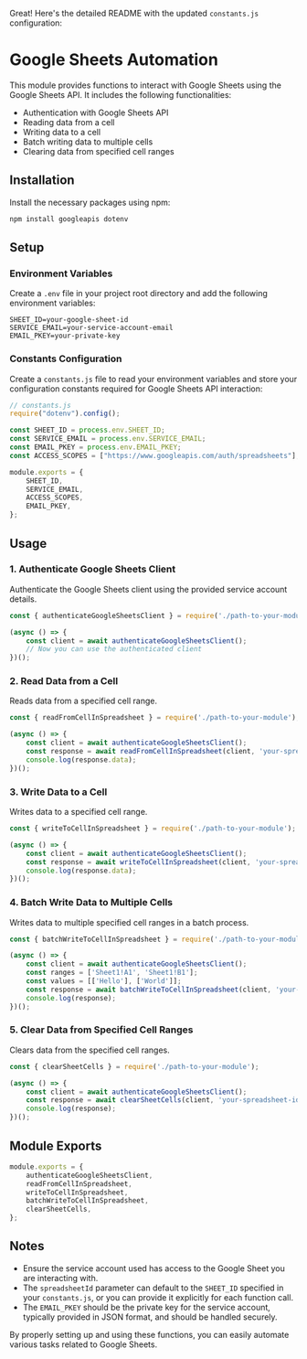 Great! Here's the detailed README with the updated `constants.js` configuration:

# Google Sheets Automation

This module provides functions to interact with Google Sheets using the Google Sheets API. It includes the following functionalities:
- Authentication with Google Sheets API
- Reading data from a cell
- Writing data to a cell
- Batch writing data to multiple cells
- Clearing data from specified cell ranges

## Installation

Install the necessary packages using npm:

```bash
npm install googleapis dotenv
```

## Setup

### Environment Variables

Create a `.env` file in your project root directory and add the following environment variables:

```plaintext
SHEET_ID=your-google-sheet-id
SERVICE_EMAIL=your-service-account-email
EMAIL_PKEY=your-private-key
```

### Constants Configuration

Create a `constants.js` file to read your environment variables and store your configuration constants required for Google Sheets API interaction:

```javascript
// constants.js
require("dotenv").config();

const SHEET_ID = process.env.SHEET_ID;
const SERVICE_EMAIL = process.env.SERVICE_EMAIL;
const EMAIL_PKEY = process.env.EMAIL_PKEY;
const ACCESS_SCOPES = ["https://www.googleapis.com/auth/spreadsheets"];

module.exports = {
    SHEET_ID,
    SERVICE_EMAIL,
    ACCESS_SCOPES,
    EMAIL_PKEY,
};
```

## Usage

### 1. Authenticate Google Sheets Client

Authenticate the Google Sheets client using the provided service account details.

```javascript
const { authenticateGoogleSheetsClient } = require('./path-to-your-module');

(async () => {
    const client = await authenticateGoogleSheetsClient();
    // Now you can use the authenticated client
})();
```

### 2. Read Data from a Cell

Reads data from a specified cell range.

```javascript
const { readFromCellInSpreadsheet } = require('./path-to-your-module');

(async () => {
    const client = await authenticateGoogleSheetsClient();
    const response = await readFromCellInSpreadsheet(client, 'your-spreadsheet-id', 'Sheet1!A1');
    console.log(response.data);
})();
```

### 3. Write Data to a Cell

Writes data to a specified cell range.

```javascript
const { writeToCellInSpreadsheet } = require('./path-to-your-module');

(async () => {
    const client = await authenticateGoogleSheetsClient();
    const response = await writeToCellInSpreadsheet(client, 'your-spreadsheet-id', 'Sheet1!A1', [['Hello, World!']]);
    console.log(response.data);
})();
```

### 4. Batch Write Data to Multiple Cells

Writes data to multiple specified cell ranges in a batch process.

```javascript
const { batchWriteToCellInSpreadsheet } = require('./path-to-your-module');

(async () => {
    const client = await authenticateGoogleSheetsClient();
    const ranges = ['Sheet1!A1', 'Sheet1!B1'];
    const values = [['Hello'], ['World']];
    const response = await batchWriteToCellInSpreadsheet(client, 'your-spreadsheet-id', ranges, values);
    console.log(response);
})();
```

### 5. Clear Data from Specified Cell Ranges

Clears data from the specified cell ranges.

```javascript
const { clearSheetCells } = require('./path-to-your-module');

(async () => {
    const client = await authenticateGoogleSheetsClient();
    const response = await clearSheetCells(client, 'your-spreadsheet-id', 'Sheet1!A1:B2');
    console.log(response);
})();
```

## Module Exports

```javascript
module.exports = {
    authenticateGoogleSheetsClient,
    readFromCellInSpreadsheet,
    writeToCellInSpreadsheet,
    batchWriteToCellInSpreadsheet,
    clearSheetCells,
};
```

## Notes

- Ensure the service account used has access to the Google Sheet you are interacting with.
- The `spreadsheetId` parameter can default to the `SHEET_ID` specified in your `constants.js`, or you can provide it explicitly for each function call.
- The `EMAIL_PKEY` should be the private key for the service account, typically provided in JSON format, and should be handled securely.

By properly setting up and using these functions, you can easily automate various tasks related to Google Sheets.